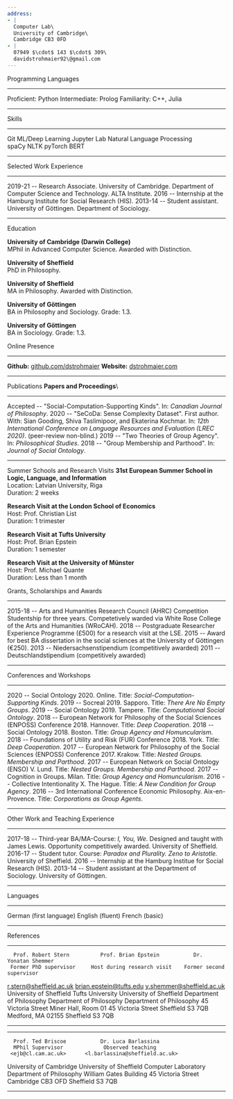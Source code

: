 ```yaml
---
address:
- |
  Computer Lab\
  University of Cambridge\
  Cambridge CB3 0FD
- |
  07949 $\cdot$ 143 $\cdot$ 309\
  davidstrohmaier92\@gmail.com
---
```


Programming Languages

  --------------- ------------
  Proficient:     Python
  Intermediate:   Prolog
  Familiarity:    C++, Julia
  --------------- ------------

Skills

  ------- ------------------ ------------- ----------------------------- --
  Git     ML/Deep Learning   Jupyter Lab   Natural Language Processing   
  spaCy   NLTK               pyTorch       BERT                          
  ------- ------------------ ------------- ----------------------------- --

Selected Work Experience

  --------- ---- -------------------------------------------------------------------------------------------------------------
  2019-21    --  Research Associate. University of Cambridge. Department of Computer Science and Technology. ALTA Institute.
  2016       --  Internship at the Hamburg Institute for Social Research (HIS).
  2013-14    --  Student assistant. University of Göttingen. Department of Sociology.
  --------- ---- -------------------------------------------------------------------------------------------------------------

Education

**University of Cambridge (Darwin College)**\
MPhil in Advanced Computer Science. Awarded with Distinction.

**University of Sheffield**\
PhD in Philosophy.

**University of Sheffield**\
MA in Philosophy. Awarded with Distinction.

**University of Göttingen**\
BA in Philosophy and Sociology. Grade: 1.3.

**University of Göttingen**\
BA in Sociology. Grade: 1.3.

Online Presence

  ------------- ---------------------------------------------------------- -------------- --------------------------------------------
  **Github:**   [github.com/dstrohmaier](https://github.com/dstrohmaier)   **Website:**   [dstrohmaier.com](https://dstrohmaier.com)
  ------------- ---------------------------------------------------------- -------------- --------------------------------------------

Publications **Papers and Proceedings**\

  ---------- ---- --------------------------------------------------------------------------------------------------------------------------------------------------------------------------------------------------------------------------------
  Accepted    --  "Social-Computation-Supporting Kinds". In: *Canadian Journal of Philosophy*.
  2020        --  "SeCoDa: Sense Complexity Dataset". First author. With: Sian Gooding, Shiva Taslimipoor, and Ekaterina Kochmar. In: *12th International Conference on Language Resources and Evaluation (LREC 2020)*. (peer-review non-blind.)
  2019        --  "Two Theories of Group Agency". In: *Philosophical Studies*.
  2018        --  "Group Membership and Parthood". In: *Journal of Social Ontology*.
  ---------- ---- --------------------------------------------------------------------------------------------------------------------------------------------------------------------------------------------------------------------------------

Summer Schools and Research Visits **31st European Summer School in
Logic, Language, and Information**\
Location: Latvian University, Riga\
Duration: 2 weeks

**Research Visit at the London School of Economics**\
Host: Prof. Christian List\
Duration: 1 trimester

**Research Visit at Tufts University**\
Host: Prof. Brian Epstein\
Duration: 1 semester

**Research Visit at the University of Münster**\
Host: Prof. Michael Quante\
Duration: Less than 1 month

Grants, Scholarships and Awards

  --------- ---- -----------------------------------------------------------------------------------------------------------------------------------------------------------------------
  2015-18    --  Arts and Humanities Research Council (AHRC) Competition Studentship for three years. Competetively warded via White Rose College of the Arts and Humanities (WRoCAH).
  2018       --  Postgraduate Researcher Experience Programme (£500) for a research visit at the LSE.
  2015       --  Award for best BA dissertation in the social sciences at the University of Göttingen (€250).
  2013       --  Niedersachsenstipendium (competitively awarded)
  2011       --  Deutschlandstipendium (competitively awarded)
  --------- ---- -----------------------------------------------------------------------------------------------------------------------------------------------------------------------

Conferences and Workshops

  ------ ---- -------------------------------------------------------------------------------------------------------------------------------------------
  2020    --  Social Ontology 2020. Online. Title: *Social-Computation-Supporting Kinds*.
  2019    --  Socreal 2019. Sapporo. Title: *There Are No Empty Groups*.
  2019    --  Social Ontology 2019. Tampere. Title: *Computational Social Ontology*.
  2018    --  European Network for Philosophy of the Social Sciences (ENPOSS) Conference 2018. Hannover. Title: *Deep Cooperation*.
  2018    --  Social Ontology 2018. Boston. Title: *Group Agency and Homuncularism*.
  2018    --  Foundations of Utility and Risk (FUR) Conference 2018. York. Title: *Deep Cooperation*.
  2017    --  European Network for Philosophy of the Social Sciences (ENPOSS) Conference 2017. Krakow. Title: *Nested Groups. Membership and Parthood*.
  2017    --  European Network on Social Ontology (ENSO) V. Lund. Title: *Nested Groups. Membership and Parthood*.
  2017    --  Cognition in Groups. Milan. Title: *Group Agency and Homuncularism*.
  2016    --  Collective Intentionality X. The Hague. Title: *A New Condition for Group Agency*.
  2016    --  3rd International Conference Economic Philosophy. Aix-en-Provence. Title: *Corporations as Group Agents*.
  ------ ---- -------------------------------------------------------------------------------------------------------------------------------------------

Other Work and Teaching Experience

  --------- ---- ------------------------------------------------------------------------------------------------------------------------------------------
  2017-18    --  Third-year BA/MA-Course: *I, You, We*. Designed and taught with James Lewis. Opportunity competitively awarded. University of Sheffield.
  2016-17    --  Student tutor. Course: *Paradox and Plurality. Zeno to Aristotle.* University of Sheffield.
  2016       --  Internship at the Hamburg Institue for Social Research (HIS).
  2013-14    --  Student assistant at the Department of Sociology. University of Göttingen.
  --------- ---- ------------------------------------------------------------------------------------------------------------------------------------------

Languages

  --------- ------------------
  German    (first language)
  English   (fluent)
  French    (basic)
  --------- ------------------

References

  --------------------------- ---------------------------- -----------------------------
      Prof. Robert Stern          Prof. Brian Epstein           Dr. Yonatan Shemmer
     Former PhD supervisor     Host during research visit    Former second supervisor
   <r.stern@sheffield.ac.uk>   <brian.epstein@tufts.edu>    <y.shemmer@sheffield.ac.uk>
    University of Sheffield         Tufts University          University of Sheffield
   Department of Philosophy     Department of Philosophy     Department of Philosophy
      45 Victoria Street          Miner Hall, Room 01           45 Victoria Street
       Sheffield S3 7QB            Medford, MA 02155             Sheffield S3 7QB
  --------------------------- ---------------------------- -----------------------------

  ------------------------- --------------------------------
      Prof. Ted Briscoe           Dr. Luca Barlassina
      MPhil Supervisor             Observed teaching
     <ejb@cl.cam.ac.uk>      <l.barlassina@sheffield.ac.uk>
   University of Cambridge      University of Sheffield
     Computer Laboratory        Department of Philosophy
   William Gates Building          45 Victoria Street
      Cambridge CB3 OFD             Sheffield S3 7QB
  ------------------------- --------------------------------
